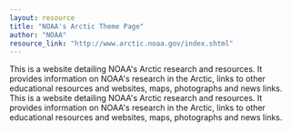 ```yaml
---
layout: resource
title: "NOAA's Arctic Theme Page"
author: "NOAA"
resource_link: "http://www.arctic.noaa.gov/index.shtml"
---
```


This is a website detailing NOAA's Arctic research and resources. It provides information on NOAA's research in the Arctic, links to other educational resources and websites, maps, photographs and news links.   This is a website detailing NOAA's Arctic research and resources. It provides information on NOAA's research in the Arctic, links to other educational resources and websites, maps, photographs and news links.
